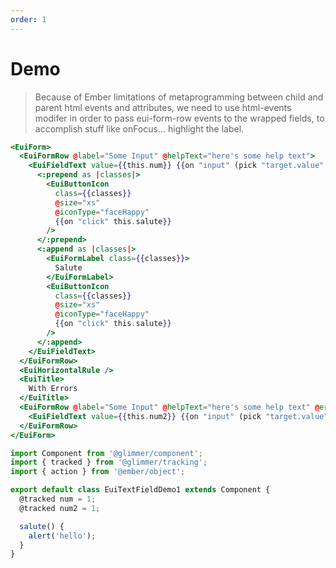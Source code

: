 ```yaml
---
order: 1
---
```


# Demo

> Because of Ember limitations of metaprogramming between child and parent html events and attributes, we need to use html-events modifer in order to pass eui-form-row events to the wrapped fields, to accomplish stuff like onFocus... highlight the label.

```hbs template
<EuiForm>
  <EuiFormRow @label="Some Input" @helpText="here's some help text">
    <EuiFieldText value={{this.num}} {{on "input" (pick "target.value" (set this.num))}}>
      <:prepend as |classes|>
        <EuiButtonIcon
          class={{classes}}
          @size="xs"
          @iconType="faceHappy"
          {{on "click" this.salute}}
        />
      </:prepend>
      <:append as |classes|>
        <EuiFormLabel class={{classes}}>
          Salute
        </EuiFormLabel>
        <EuiButtonIcon
          class={{classes}}
          @size="xs"
          @iconType="faceHappy"
          {{on "click" this.salute}}
        />
      </:append>
    </EuiFieldText>
  </EuiFormRow>
  <EuiHorizontalRule />
  <EuiTitle>
    With Errors
  </EuiTitle>
  <EuiFormRow @label="Some Input" @helpText="here's some help text" @error={{array "error"}} @isInvalid={{true}}>
    <EuiFieldText value={{this.num2}} {{on "input" (pick "target.value" (set this.num2))}} />
  </EuiFormRow>
</EuiForm>
```

```javascript component
import Component from '@glimmer/component';
import { tracked } from '@glimmer/tracking';
import { action } from '@ember/object';

export default class EuiTextFieldDemo1 extends Component {
  @tracked num = 1;
  @tracked num2 = 1;

  salute() {
    alert('hello');
  }
}
```
